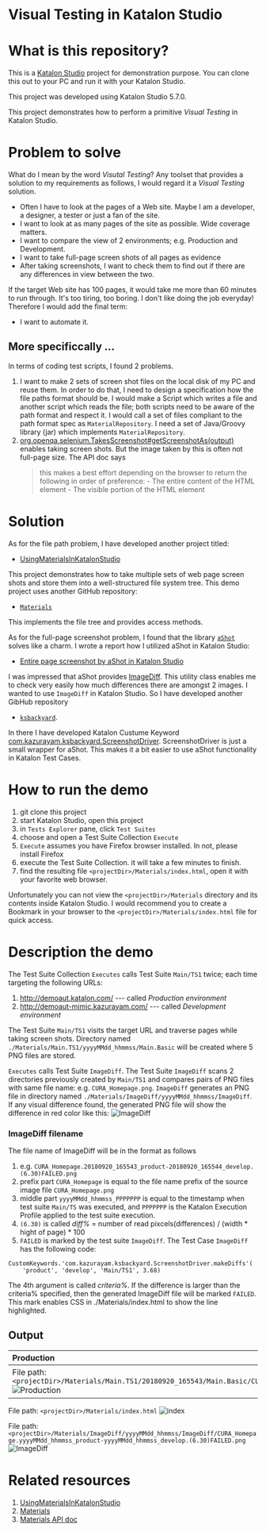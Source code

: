 Visual Testing in Katalon Studio
======

# What is this repository?

This is a [Katalon Studio](https://www.katalon.com/) project for demonstration purpose. You can clone this
out to your PC and run it with your Katalon Studio.

This project was developed using Katalon Studio 5.7.0.

This project demonstrates how to perform a
primitive *Visual Testing* in Katalon Studio.

# Problem to solve

What do I mean by the word *Visutal Testing*? Any toolset that provides a solution to my requirements as follows, I would regard it a *Visual Testing* solution.

- Often I have to look at the pages of a Web site. Maybe I am a developer, a designer, a tester or just a fan of the site.
- I want to look at as many pages of the site as possible. Wide coverage matters.
- I want to compare the view of 2 environments; e.g. Production and Development.
- I want to take full-page screen shots of all pages as evidence
- After taking screenshots, I want to check them to find out if there are any differences in view between the two.

If the target Web site has 100 pages, it would take me more than 60 minutes to run through. It's too tiring, too boring. I don't like doing the job everyday! Therefore I would add the final term:

- I want to automate it.

## More specificcally ...

In terms of coding test scripts, I found 2 problems.

1. I want to make 2 sets of screen shot files on the local disk of my PC and reuse them. In order to do that, I need to design a specification how the file paths format should be. I would make a Script which writes a file and another script which reads the file; both scripts need to be aware of the path format and respect it. I would call a set of files compliant to the path format spec as `MaterialRepository`. I need a set of Java/Groovy library (jar) which implements `MaterialRepository`.
1. [org.openqa.selenium.TakesScreenshot#getScreenshotAs(output)](https://seleniumhq.github.io/selenium/docs/api/java/org/openqa/selenium/TakesScreenshot.html) enables taking screen shots. But the image taken by this is often not full-page size. The  API doc says <blockquote>this makes a best effort depending on the browser to return the following in order of preference: - The entire content of the HTML element - The visible portion of the HTML element</blockquote>

# Solution

As for the file path problem,
I have developed another project titled:
- [UsingMaterialsInKatalonStudio](https://github.com/kazurayam/UsingMaterialsInKatalonStudio)

This project demonstrates how to take multiple sets of web page screen shots and store them into a well-structured file system tree. This demo project uses another GitHub repository:
- [`Materials`](https://github.com/kazurayam/Materials)

This implements the file tree and provides access methods.

As for the full-page screenshot problem, I found that the library [`aShot`](https://github.com/yandex-qatools/ashot) solves like a charm. I wrote a report how I utilized aShot in Katalon Studio:
- [Entire page screenshot by aShot in Katalon Studio](https://github.com/kazurayam/EntirePageScreenshotByAShotInKatalonStudio)

I was impressed that aShot provides [ImageDiff](https://github.com/yandex-qatools/ashot/blob/master/src/main/java/ru/yandex/qatools/ashot/comparison/ImageDiff.java). This utility class enables me to check very easily how much differences there are amongst 2 images. I wanted to use `ImageDiff` in Katalon Studio. So I have developed another GibHub repository
- [`ksbackyard`](https://github.com/kazurayam/ksbackyard).

In there I have developed Katalon Custume Keyword [com.kazurayam.ksbackyard.ScreenshotDriver](https://github.com/kazurayam/ksbackyard/blob/master/Keywords/com/kazurayam/ksbackyard/ScreenshotDriver.groovy). ScreenshotDriver is just a small wrapper for aShot. This makes it a bit easier to use aShot functionality in Katalon Test Cases.


# How to run the demo

1. git clone this project
1. start Katalon Studio, open this project
1. in `Tests Explorer` pane, click `Test Suites`
1. choose and open a Test Suite Collection `Execute`
1. `Execute` assumes you have Firefox browser installed. In not, please install Firefox
1. execute the Test Suite Collection. it will take a few minutes to finish.
1. find the resulting file `<projectDir>/Materials/index.html`, open it with your favorite web browser.  

Unfortunately you can not view the  `<projectDir>/Materials` directory and its contents inside Katalon Studio. I would recommend you to create a Bookmark in your browser to the `<projectDir>/Materials/index.html` file for quick access.

# Description the demo

The Test Suite Collection `Executes` calls Test Suite `Main/TS1` twice; each time targeting the following URLs:
1. http://demoaut.katalon.com/  --- called *Production environment*
2. http://demoaut-mimic.kazurayam.com/ --- called *Development environment*

The Test Suite `Main/TS1` visits the target URL and traverse pages while taking screen shots. Directory named  `./Materials/Main.TS1/yyyyMMdd_hhmmss/Main.Basic` will be created where 5 PNG files are stored.

`Executes` calls Test Suite `ImageDiff`. The Test Suite `ImageDiff` scans 2 directories previously created by `Main/TS1` and compares pairs of PNG files with same file name: e.g. `CURA_Homepage.png`. `ImageDiff` generates an PNG file in directory named `./Materials/ImageDiff/yyyyMMdd_hhmmss/ImageDiff`. If any visual difference found, the generated PNG file will show the difference in red color like this:
![ImageDiff](docs/images/CURA_Homepage.diff.png)

### ImageDiff filename
The file name of ImageDiff will be in the format as follows

1. e.g.
`CURA_Homepage.20180920_165543_product-20180920_165544_develop.(6.30)FAILED.png`
1. prefix part `CURA_Homepage` is equal to the file name prefix of the source image file `CURA_Homepage.png`
2. middle part `yyyyMMdd_hhmmss_PPPPPPP` is equal to the timestamp when test suite `Main/TS` was executed, and `PPPPPPP` is the Katalon Execution Profile applied to the test suite execution.
3. `(6.30)` is called *diff%* = number of read pixcels(differences) / (width * hight of page) * 100
4. `FAILED` is marked by the test suite `ImageDiff`. The Test Case `ImageDiff` has the following code:
```
CustomKeywords.'com.kazurayam.ksbackyard.ScreenshotDriver.makeDiffs'(
    'product', 'develop', 'Main/TS1', 3.68)
```
The 4th argument is called *criteria%*. If the difference is larger than the criteria% specified, then the generated ImageDiff file will be marked `FAILED`. This mark enables CSS in ./Materials/index.html to show the line highlighted.

## Output

| Production | Development |
|:-----------|:------------|
| File path: `<projectDir>/Materials/Main.TS1/20180920_165543/Main.Basic/CURA_Homepage.png`  ![Production](docs/images/Production_CURA_Homepage.png) | File path: ./Materials/Main.TS1/20180920_165544/Main.Basic/CURA_Homepage.png  ![Development](docs/images/Development_CURA_Homepage.png) |

File path: `<projectDir>/Materials/index.html`
![index](docs/images/Materials_index.png)

File path: `<projectDir>/Materials/ImageDiff/yyyyMMdd_hhmmss/ImageDiff/CURA_Homepage.yyyyMMdd_hhmmss_product-yyyyMMdd_hhmmss_develop.(6.30)FAILED.png`
![ImageDiff](docs/images/ImageDiff_CURA_Homepage.png)

# Related resources

1. [UsingMaterialsInKatalonStudio](https://github.com/kazurayam/UsingMaterialsInKatalonStudio)
2. [Materials](https://github.com/kazurayam/Materials)
3. [Materials API doc](https://kazurayam.github.io/Materials/)
